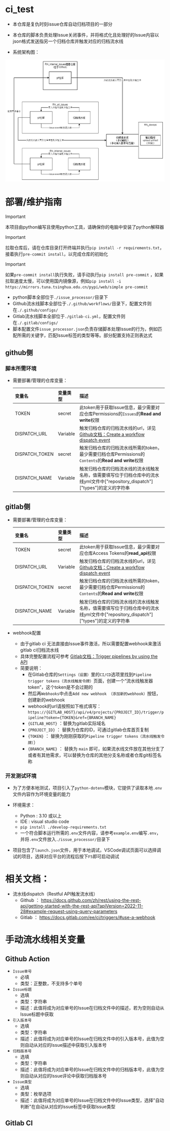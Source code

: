 # ci_test

- 本仓库是复仇时刻issue仓库自动归档项目的一部分
- 本仓库的脚本负责处理Issue关闭事件，并将格式化且处理好的Issue内容以json格式发送指另一个归档仓库并触发对应的归档流水线

- 系统架构图：

![1731168073296](image/README/RN-issue自动归档流程.jpg)

# 部署/维护指南

> [!IMPORTANT]
> 本项目由python编写且使用python工具，请确保你的电脑中安装了python解释器

> [!IMPORTANT]
> 拉取仓库后，请在仓库目录打开终端并执行`pip install -r requirements.txt`，接着执行`pre-commit install`，以完成仓库的初始化

> [!IMPORTANT]
> 如果`pre-commit install`执行失败，请手动执行`pip install pre-commit` ，如果拉取速度太慢，可以使用国内镜像源，例如`pip install -i https://mirrors.tuna.tsinghua.edu.cn/pypi/web/simple pre-commit`


- python脚本全部位于`./issue_processor/`目录下
- Github流水线脚本全部位于`./.github/workflows/`目录下，配置文件则在`./.github/configs/`
- Gitlab流水线脚本全部位于`./gitlab-ci.yml`，配置文件则在`./.gitlab/configs/`
- 脚本配置文件`issue_processor.json`负责存储脚本处理Issue的行为，例如匹配所需的关键字，匹配Issue标签的类型等等。部分配置支持正则表达式

## github侧

### 脚本所需环境

- 需要部署/管理的仓库变量：

    |变量名|变量类型|描述|
    |---|---|---|
    |TOKEN|secret|此token用于获取Issue信息，最少需要对应仓库Permissions的`Issues`的**Read and write**权限|
    |DISPATCH_URL|Variable|触发归档仓库的归档流水线的url，详见  [Github文档：Create a workflow dispatch event](https://docs.github.com/zh/rest/actions/workflows?apiVersion=2022-11-28#create-a-workflow-dispatch-event)|
    |DISPATCH_TOKEN|secret|触发归档仓库的归档流水线所需的token，最少需要归档仓库Permissions的`Contents`的**Read and write**权限|
    |DISPATCH_NAME|Variable|触发归档仓库的归档流水线的流水线触发名称，值需要填写位于归档仓库中的流水线yml文件中["repository_dispatch"]["types"]的定义的字符串|

## gitlab侧

- 需要部署/管理的仓库变量：

    |变量名|变量类型|描述|
    |---|---|---|
    |TOKEN|secret|此token用于获取Issue信息，最少需要对应仓库Access Tokens的**read_api**权限|
    |DISPATCH_URL|Variable|触发归档仓库的归档流水线的url，详见 [Github文档：Create a workflow dispatch event](https://docs.github.com/zh/rest/actions/workflows?apiVersion=2022-11-28#create-a-workflow-dispatch-event)|
    |DISPATCH_TOKEN|secret|触发归档仓库的归档流水线所需的token，最少需要归档仓库Permissions的`Contents`的**Read and write**权限|
    |DISPATCH_NAME|Variable|触发归档仓库的归档流水线的流水线触发名称，值需要填写位于归档仓库中的流水线yml文件中["repository_dispatch"]["types"]的定义的字符串|

- webhook配置
    - 由于gitlab ci 无法直接由Issue事件激活，所以需要配置webhook来激活gitlab ci归档流水线
    - 具体完整配置流程可参考 [Gitlab文档：Trigger pipelines by using the API](https://docs.gitlab.com/ee/ci/triggers/)
    - 简要说明：
        - 在Gitlab仓库的`Settings（设置）`里的`CI/CD`选项里找到`Pipeline trigger tokens（流水线触发令牌）`页面，创建一个“流水线触发器token”，这个token是不会过期的
        - 然后再`Webhooks`中点击`Add new webhook （添加新的webhook）`按钮，创建新的webhook
        - webhook的url请按照如下格式填写：
        `https://{GITLAB_HOST}/api/v4/projects/{PROJECT_ID}/trigger/pipeline?token={TOKEN}&ref={BRANCH_NAME}`
        - `{GITLAB_HOST}` ：替换为gitlab实际域名
        - `{PROJECT_ID}` ： 替换为仓库的ID，可通过gitlab仓库首页复制
        - `{TOKEN}` ： 替换为刚刚获取的`Pipeline trigger tokens（流水线触发令牌）`）
        - `{BRANCH_NAME}` ： 替换为 `main` 即可，如果流水线文件放在其他分支了或者有其他需求，可以替换为仓库的其他分支名称或者仓库git标签名称

### 开发测试环境

- 为了方便本地测试，项目引入了`python-dotenv`模块，它提供了读取本地`.env`文件内容作为环境变量的能力

- 环境需求：
    - Python : 3.10 或以上
    - IDE : visual studio code
    - `pip install ./develop-requirements.txt`
    - 一个符合脚本运行所需的`.env`文件内容，请参考`example.env`编写`.env`，并将`.env`文件放入`./issue_processor/`目录下

- 项目包含了`launch.json`文件，用于本地调试，VSCode调试页面可以选择调试的项目，选择对应平台的流程后按下`F5`即可启动调试


# 相关文档：

- 流水线dispatch（Restful API触发流水线）
    - Github ： https://docs.github.com/zh/rest/using-the-rest-api/getting-started-with-the-rest-api?apiVersion=2022-11-28#example-request-using-query-parameters
    - Gitlab ： https://docs.gitlab.com/ee/ci/triggers/#use-a-webhook


# 手动流水线相关变量
## Github Action
- `Issue单号` 
    - 必填
    - 类型：正整数，不支持多个单号
- `Issue标题` 
    - 选填
    - 类型：字符串
    - 描述：此值将成为对应单号的Issue在归档文件中的描述，若为空则自动从Issue标题中获取
- `引入版本号` 
    - 选填
    - 类型：字符串
    - 描述：此值将成为对应单号的Issue在归档文件中的引入版本号，此值为空则自动从对应的Issue描述中获取引入版本号
- `归档版本号` 
    - 选填
    - 类型：字符串
    - 描述：此值将成为对应单号的Issue在归档文件中的归档版本号，此值为空则自动从对应的Issue评论中获取归档版本号
- `Issue类型` 
    - 选填
    - 类型：枚举选项
    - 描述：此值将成为对应单号的Issue在归档文件中的Issue类型，选择"自动判断"在自动从对应的Issue标签中获取Issue类型
    
## Gitlab CI
